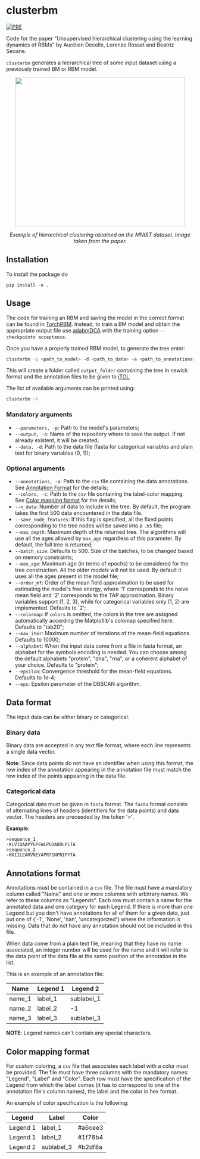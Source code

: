 # clusterbm
[![PRE](https://img.shields.io/badge/PhysRevE-108,014110-red.svg)](https://scholar.google.com/citations?view_op=view_citation&hl=it&user=__OKD-kAAAAJ&sortby=pubdate&citation_for_view=__OKD-kAAAAJ:EPG8bYD4jVwC)

Code for the paper "Unsupervised hierarchical clustering using the learning dynamics of RBMs" by Aurélien Decelle, Lorenzo Rosset and Beatriz Seoane.

`clusterbm` generates a hierarchical tree of some input dataset using a previously trained BM or RBM model.

<p align="center">
<image src="/images/tree-MNIST.png" width=456 height=400/>
<p align="center">
<em>Example of hierarchical clustering obtained on the MNIST dataset. Image taken from the paper.</em>
</p>
</p>

## Installation

To install the package do
```
pip install -e .
```

## Usage

The code for training an RBM and saving the model in the correct format can be found in [TorchRBM](https://github.com/AurelienDecelle/TorchRBM.git). Instead, to train a BM model and obtain the appropriate output file use [adabmDCA](https://github.com/spqb/adabmDCApy.git) with the training option `--checkpoints acceptance`.

Once you have a properly trained RBM model, to generate the tree enter:
```bash
clusterbm -p <path_to_model> -d <path_to_data> -a <path_to_annotations> -o <output_folder>
```
This will create a folder called `output_folder` containing the tree in newick format and the annotation files to be given to [iTOL](https://itol.embl.de/).

The list of available arguments can be printed using:
```bash
clusterbm -h
```

### Mandatory arguments

- `--parameters, -p`: Path to the model's parameters;
- `--output, -o`: Name of the repository where to save the output. If not already existent, it will be created;
- `--data, -d`: Path to the data file (fasta for categorical variables and plain text for binary variables (0, 1));

### Optional arguments

- `--annotations, -a`: Path to the `csv` file containing the data annotations. See [Annotation Format](#annotations-format) for the details;
- `--colors, -c`: Path to the `csv` file containing the label-color mapping. See [Color mapping format](#color-mapping-format) for the details;
- `--n_data`: Number of data to include in the tree. By default, the program takes the first 500 data encountered in the data file.
- `--save_node_features`: If this flag is specified, all the fixed points corresponding to the tree nodes will be saved into a `.h5` file;
- `--max_depth`: Maximum depth of the returned tree. The algorithms will use all the ages allowed by `max_age` regardless of this parameter. By default, the full tree is returned;
- `--batch_size`: Defaults to 500. Size of the batches, to be changed based on memory constraints;
- `--max_age`: Maximum age (in terms of epochs) to be considered for the tree construction. All the older models will not be used. By default it uses all the ages present in the model file;
- `--order_mf`: Order of the mean field approximation to be used for estimating the model's free energy, where '1' corresponds to the naive mean field and '2' corresponds to the TAP approximation. Binary variables support (1, 2, 3), while for categorical variables only (1, 2) are implemented. Defaults to '2';
- `--colormap`: If `colors` is omitted, the colors in the tree are assigned automatically according the Matplotlib's colomap specified here. Defaults to "tab20";
- `--max_iter`: Maximum number of iterations of the mean-field equations. Defaults to 10000;
- `--alphabet`: When the input data come from a file in fasta format, an alphabet for the symbols encoding is needed. You can choose among the default alphabets "protein", "dna", "rna", or a coherent alphabet of your choice. Defaults to "protein";
- `--epsilon`: Convergence threshold for the mean-field equations. Defaults to 1e-4;
- `--eps`: Epsilon parameter of the DBSCAN algorithm.

## Data format
The input data can be either binary or categorical.

### Binary data
Binary data are accepted in any text file format, where each line represents a single data vector.

**Note**: Since data points do not have an identifier when using this format, the row index of the annotation appearing in the annotation file must match the row index of the points appearing in the data file.

### Categorical data
Categorical data must be given in `fasta` format. The `fasta` format consists of alternating lines of headers (identifiers for the data points) and data vector. The headers are preceeded by the token '>'.

**Example**:

```
>sequence_1
-KLVIQAAPYGPEWLPGDADDLPLTA
>sequence_2
-KKIILEARVNEYAPRTSNPNIPYTA
```

## Annotations format
Annotations must be contained in a `csv` file. The file must have a mandatory column called "Name" and one or more columns with arbitrary names. We refer to these columns as "Legends". Each row must contain a name for the annotated data and one category for each Legend. If there is more than one Legend but you don't have annotations for all of them for a given data, just put one of {'-1', 'None', 'nan', 'uncategorized'} where the information is missing. Data that do not have any annotation should not be included in this file.

When data come from a plain text file, meaning that they have no name associated, an integer number will be used for the name and it will refer to the data point of the data file at the same position of the annotation in the list.

This is an example of an annotation file:

| Name | Legend 1 | Legend 2 |
|------|----------|----------|
|name_1| label_1  | sublabel_1 |
|name_2| label_2  | -1         |
|name_3| label_3  | sublabel_3 |

**NOTE**: Legend names can't contain any special characters.

## Color mapping format
For custom coloring, a `csv` file that associates each label with a color must be provided. The file must have three columns with the mandatory names: "Legend", "Label" and "Color". Each row must have the specification of the Legend from which the label comes (it has to correspond to one of the annotation file's column names), the label and the color in hex format.

An example of color specification is the following:

| Legend | Label | Color |
|------|----------|----------|
|Legend 1| label_1  | #a6cee3 |
|Legend 1| label_2  | #1f78b4 |
|Legend 2| sublabel_3  | #b2df8a |
